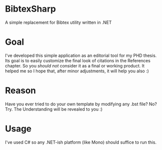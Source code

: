 # BibtexSharp
A simple replacement for Bibtex utility written in .NET

# Goal
I've developed this simple application as an editorial tool for my PHD thesis.
Its goal is to easily customize the final look of citations in the References
chapter. So you *should not* consider it as a final or working product.
It helped me so I hope that, after minor adjustments, it will help you also :)

# Reason
Have you ever tried to do your own template by modifying any .bst file? No?
Try. The Understanding will be revealed to you :)

# Usage
I've used C# so any .NET-ish platform (like Mono) should suffice to run this.